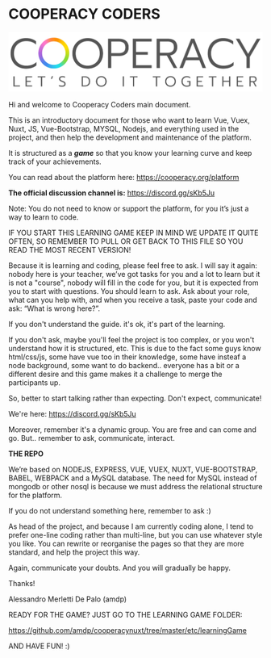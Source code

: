 # COOPERACY CODERS

![Image](assets/image/github/image3.png)

Hi and welcome to Cooperacy Coders main document.

This is an introductory document for those who want 
to learn Vue, Vuex, Nuxt, JS, Vue-Bootstrap, MYSQL,
Nodejs, and everything used in the project,
and then help the development and maintenance of the platform.

It is structured as a ***game***
so that you know your learning curve 
and keep track of your achievements.

You can read about the platform here:
https://cooperacy.org/platform



**The official discussion channel is:**
https://discord.gg/sKb5Ju


Note: You do not need to know or support the platform,
for you it’s just a way to learn to code.


IF YOU START THIS LEARNING GAME KEEP
IN MIND WE UPDATE IT QUITE OFTEN,
SO REMEMBER TO PULL OR GET BACK TO
THIS FILE SO YOU READ THE MOST
RECENT VERSION!


Because it is learning and coding, 
please feel free to ask.
I will say it again: nobody here is
your teacher, 
we’ve got tasks for you and a lot to
learn but it is not a "course", 
nobody will fill in the code for you,
but it is expected from you 
to start with questions. 
You should learn to ask. 
Ask about your role, 
what can you help with,
and when you receive a task, 
paste your code and ask: 
“What is wrong here?”.

If you don't understand the guide. it's
ok, it's part of the learning.

If you don't ask, maybe you'll feel 
the project is too complex, 
or you won't understand 
how it is structured, etc.
This is due to the fact some 
guys know html/css/js, 
some have vue too in their knowledge,
some have insteaf a node background, 
some want to do backend.. everyone has
a bit or a different desire and this
game makes it a challenge to merge
the participants up.

So, better to start talking 
rather than expecting.
Don't expect, communicate!

We're here: https://discord.gg/sKb5Ju


Moreover, remember it's a dynamic group. 
You are free and can come and go.
But.. remember to ask, communicate, interact.

**THE REPO**

We’re based on NODEJS, EXPRESS, VUE, 
VUEX, NUXT, VUE-BOOTSTRAP, BABEL, WEBPACK
 and a MySQL database. The need for 
MySQL instead of mongodb or other 
nosql is because we must address 
the relational structure for the 
platform.

If you do not understand something here,
remember to ask :)

As head of the project, 
and because I am currently coding alone,
 I tend to prefer one-line coding 
rather than multi-line, but you can 
use whatever style you like. 
You can rewrite or reorganise the 
pages so that they are more standard,
 and help the project this way.

Again, communicate your doubts. 
And you will gradually be happy.

Thanks!

Alessandro Merletti De Palo (amdp)

READY FOR THE GAME? JUST GO TO THE
LEARNING GAME FOLDER:

https://github.com/amdp/cooperacynuxt/tree/master/etc/learningGame

AND HAVE FUN! :)

